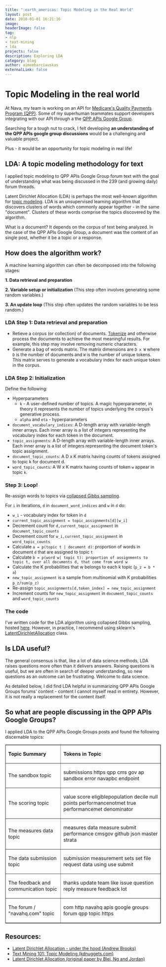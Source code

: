 ```yaml
---
title: ":earth_americas: Topic Modeling in the Real World"
layout: post
date: 2018-01-01 16:21:16
image: 
headerImage: false
tag:
- nlp
- text-mining
- lda
projects: false
description: Exploring LDA
category: blog
author: aimeebarciauskas
externalLink: false
---
```


# Topic Modeling in the real world

At Nava, my team is working on an API for [Medicare's Quality Payments Program (QPP)](qpp.cms.gov). Some of my superhuman teammates support developers integrating with our API through a the [QPP APIs Google Group](https://groups.google.com/forum/#!forum/qpp-apis).

Searching for a tough nut to crack, I felt developing **an understanding of the QPP APIs google group discussions** would be a challenging and valuable project.

Plus - it would be an opportunity for topic modeling in real life!

## LDA: A topic modeling methodology for text

I applied topic modeling to QPP APIs Google Group forum text with the goal of understanding what was being discussed in the 239 (and growing daily) forum threads.

Latent Dirichlet Allocation (LDA) is perhaps the most well-known algorithm for [topic modeling](https://en.wikipedia.org/wiki/Topic_model). LDA is an unsupervised learning algorithm that discovers clusters of words which commonly appear together - in the same "document". Clusters of these words comprise the topics discovered by the algorithm.

What is a document? It depends on the corpus of text being analyzed. In the case of the QPP APIs Google Group, a document was the content of an single post, whether it be a topic or a response.

## How does the algorithm work?

A machine learning algorithm can often be decomposed into the following stages:

**1. Data retrieval and preparation**

**2. Variable setup or initialization** (This step often involves generating some random variables.)

**3. An update loop** (This step often updates the random variables to be less random.)

### LDA Step 1: Data retrieval and preparation

* Retieve a corpus (or collection) of documents. [Tokenize](https://nlp.stanford.edu/IR-book/html/htmledition/tokenization-1.html) and otherwise process the documents to achieve the most meaningful results. For example, this step may involve removing numeric characters.
* Generate a bag of words matrix. The matrix dimensions are `D x W` where `D` is the number of documents and `W` is the number of unique tokens. This matrix serves to generate a vocabulary index for each unique token in the corpus.

### LDA Step 2: Initialization

Define the following:
* Hyperparameters
  * `k` - A user-defined number of topics. A magic hyperparameter, in theory it represents the number of topics underlying the corpus's generative process.
  * `alpha` and `eta` - hyperparameters
* `document_vocabulary_indices`: A D-length array with variable-length inner arrays. Each inner array is a list of integers representing the vocabulary index for each token in the document.
* `topic_assignments`: A D-length array with variable-length inner arrays. Each inner array is a list of integers representing the document token's topic assignment.
* `document_topic_counts`: A D x K matrix having counts of tokens assigned to topic k for document d.
* `word_topic_counts`: A W x K matrix having counts of token `w` appear in topic `k`.

### Step 3: Loop!

Re-assign words to topics via [collapsed Gibbs sampling](https://en.wikipedia.org/wiki/Gibbs_sampling#Collapsed_Gibbs_sampler).

For `i` in iterations, `d` in `document_word_indices` and `w` in `d` do:
* `w_i` - vocabulary index for token in `d`
* `current_topic_assignment = topic_assignments[d][w_i]`
* Decrement count for `d,current_topic_assignment` in `document_topic_counts`
* Decrement count for `w_i,current_topic_assignment` in `word_topic_counts`
* Calculate `a = p(topic t | document d)`: proportion of words in document `d` that are assigned to topic `t`
* Calculate `b = p(word w| topic t): proportion of assignments to topic t, over all documents d, that come from word w`
* Calculate the K probabilities that w belongs to each k topic (`p_z = b * a`)
* `new_topic_assignment` is a sample from multinomial with K probabilities `p_z/sum(p_z)`
* Re-assign `topic_assignments[d,token_index] = new_topic_assignment`
* Increment counts for `new_topic_assignment` in `document_topic_counts` and `word_topic_counts`

### The code

I've written code for the LDA algorithm using collapsed Gibbs sampling, hosted [here](https://github.com/abarciauskas-bgse/abarciauskas-bgse.github.io/blob/master/jupyter/LDA%20Example.ipynb). However, in practice, I recommend using sklearn's [LatentDirichletAllocation](http://scikit-learn.org/stable/modules/generated/sklearn.decomposition.LatentDirichletAllocation.html) class.

## Is LDA useful?

The general consensus is that, like a lot of data science methods, LDA raises questions more often than it delivers answers. Raising questions is useful, but we are often in search of deeper understanding, so new questions as an outcome can be frustrating. Welcome to data science.

As detailed below, I did find LDA helpful in summarizing QPP APIs Google Groups forums' content - content I cannot myself read in entirety. However, it is not really a replacement for the content itself.

## So what are people discussing in the QPP APIs Google Groups?

I applied LDA to the QPP APIs Google Groups posts and found the following discernable topics:

<table border="1" class="table" cellpadding="10px" cellspacing="0" title=""><tr><td rowspan="1" colspan="1"><div><p style="font-weight:bold">Topic Summary</p></div></td><td rowspan="1" colspan="1"><div><p style="font-weight:bold">Tokens in Topic</p></div></td></tr><tr><td rowspan="1" colspan="1"><div><p>The sandbox topic</p></div></td><td rowspan="1" colspan="1"><div><p>submissions https qpp cms gov ap sandbox error navapbc endpoint</p></div></td></tr><tr><td rowspan="1" colspan="1"><div><p>The scoring topic</p></div></td><td rowspan="1" colspan="1"><div><p>value score eligiblepopulation decile null points performancenotmet true performancemet denominator</p></div></td></tr><tr><td rowspan="1" colspan="1"><div><p>The measures data topic</p></div></td><td rowspan="1" colspan="1"><div><p>measures data measure submit performance cmsgov github json master strata</p></div></td></tr><tr><td rowspan="1" colspan="1"><div><p>The data submission topic</p></div></td><td rowspan="1" colspan="1"><div><p>submission measurement sets set file request data using use submit</p></div></td></tr><tr><td rowspan="1" colspan="1"><div><p>The feedback and communication topic</p></div></td><td rowspan="1" colspan="1"><div><p>thanks update team like issue question reply measure feedback lot</p></div></td></tr><tr><td rowspan="1" colspan="1"><div><p>The forum / "navahq.com" topic</p></div></td><td rowspan="1" colspan="1"><div><p>com http navahq apis google groups forum qpp topic https</p></div></td></tr></table>


## Resources:

* [Latent Dirichlet Allocation - under the hood (Andrew Brooks)](https://brooksandrew.github.io/simpleblog/articles/latent-dirichlet-allocation-under-the-hood/)
* [Text Mining 101: Topic Modeling (kdnuggets.com)](https://www.kdnuggets.com/2016/07/text-mining-101-topic-modeling.html)
* [Latent Dirichlet Allocation (original paper by Blei, Ng and Jordan)](http://www.jmlr.org/papers/volume3/blei03a/blei03a.pdf)

